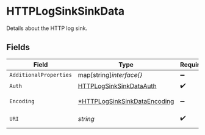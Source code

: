 # HTTPLogSinkSinkData

Details about the HTTP log sink.


## Fields

| Field                                                                              | Type                                                                               | Required                                                                           | Description                                                                        | Example                                                                            |
| ---------------------------------------------------------------------------------- | ---------------------------------------------------------------------------------- | ---------------------------------------------------------------------------------- | ---------------------------------------------------------------------------------- | ---------------------------------------------------------------------------------- |
| `AdditionalProperties`                                                             | map[string]*interface{}*                                                           | :heavy_minus_sign:                                                                 | N/A                                                                                |                                                                                    |
| `Auth`                                                                             | [HTTPLogSinkSinkDataAuth](../../models/shared/httplogsinksinkdataauth.md)          | :heavy_check_mark:                                                                 | N/A                                                                                |                                                                                    |
| `Encoding`                                                                         | [*HTTPLogSinkSinkDataEncoding](../../models/shared/httplogsinksinkdataencoding.md) | :heavy_minus_sign:                                                                 | Encoding options                                                                   |                                                                                    |
| `URI`                                                                              | *string*                                                                           | :heavy_check_mark:                                                                 | Uri to send logs to.                                                               | my.log-collector.com                                                               |